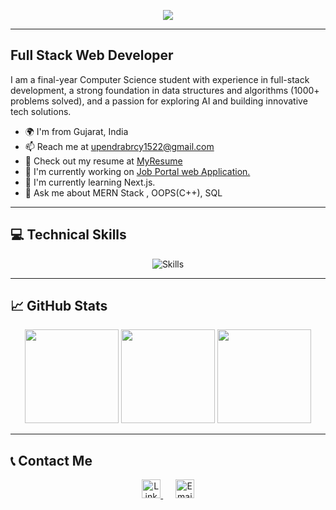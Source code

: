 <p align="center">
  <img src="https://readme-typing-svg.herokuapp.com?color=7FFF00&width=380&height=28&lines=Hi+I'm+Upendra+Kumar;Nice+To+Meet+You!&center=true">
</p>


---

## Full Stack Web Developer

I am a final-year Computer Science student with experience in full-stack development, a strong foundation in data structures and algorithms (1000+ problems solved), and a passion for exploring AI and building innovative tech solutions.

- 🌍 I'm from Gujarat, India
- 📫 Reach me at [upendrabrcy1522@gmail.com](mailto:upendrabrcy1522@gmail.com)
- 📄 Check out my resume at [MyResume](http://drive.google.com/file/d/1c_w6vl--q1snHv7wBuolOgLLTz4VDchF/view?usp=sharing)
- 🔭 I'm currently working on [Job Portal web Application.](github.com/upendra14/Job-Portal)
- 🌱 I'm currently learning Next.js.
- 💬 Ask me about MERN Stack , OOPS(C++), SQL

---

## 💻 Technical Skills
<p align="center">
  <img src="https://skillicons.dev/icons?i=html,css,js,java,cpp,react,nextjs,nodejs,express,mongodb,mysql,git,github,bootstrap,tailwind,postman,redux,docker,figma,vscode,aws" alt="Skills">
</p>

---

## 📈 GitHub Stats

<p align="center">
  <img src="https://github-readme-stats.vercel.app/api?username=upendra14&theme=radical&show_icons=true&hide_border=false&count_private=true" height="150" />
  <img src="https://github-readme-stats.vercel.app/api/top-langs/?username=upendra14&theme=radical&layout=compact&hide_border=false" height="150" />
  <img src="https://github-readme-streak-stats.herokuapp.com/?user=upendra14&theme=radical&hide_border=false" height="150" />
</p>

---

## 📞 Contact Me

<p align="center">
  <a href="https://www.linkedin.com/in/upendra-kumar-148369158/" target="_blank">
    <img src="https://img.icons8.com/color/48/linkedin.png" alt="LinkedIn" height="30" />
  </a>
  &nbsp;&nbsp;&nbsp;&nbsp;
  <a href="mailto:upendrabrcy1522@gmail.com" target="_blank">
    <img src="https://img.icons8.com/color/48/gmail-new.png" alt="Email" height="30" />
  </a>
</p>


